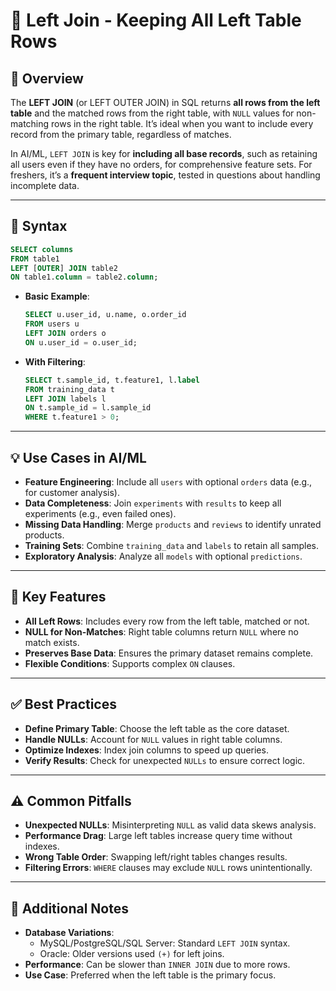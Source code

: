 # 🔗 Left Join - Keeping All Left Table Rows

## 🌟 Overview

The **LEFT JOIN** (or LEFT OUTER JOIN) in SQL returns **all rows from the left table** and the matched rows from the right table, with `NULL` values for non-matching rows in the right table. It’s ideal when you want to include every record from the primary table, regardless of matches.

In AI/ML, `LEFT JOIN` is key for **including all base records**, such as retaining all users even if they have no orders, for comprehensive feature sets. For freshers, it’s a **frequent interview topic**, tested in questions about handling incomplete data.

---

## 📜 Syntax

```sql
SELECT columns
FROM table1
LEFT [OUTER] JOIN table2
ON table1.column = table2.column;
```

- **Basic Example**:
  ```sql
  SELECT u.user_id, u.name, o.order_id
  FROM users u
  LEFT JOIN orders o
  ON u.user_id = o.user_id;
  ```
- **With Filtering**:
  ```sql
  SELECT t.sample_id, t.feature1, l.label
  FROM training_data t
  LEFT JOIN labels l
  ON t.sample_id = l.sample_id
  WHERE t.feature1 > 0;
  ```

---

## 💡 Use Cases in AI/ML

- **Feature Engineering**: Include all `users` with optional `orders` data (e.g., for customer analysis).
- **Data Completeness**: Join `experiments` with `results` to keep all experiments (e.g., even failed ones).
- **Missing Data Handling**: Merge `products` and `reviews` to identify unrated products.
- **Training Sets**: Combine `training_data` and `labels` to retain all samples.
- **Exploratory Analysis**: Analyze all `models` with optional `predictions`.

---

## 🔑 Key Features

- **All Left Rows**: Includes every row from the left table, matched or not.
- **NULL for Non-Matches**: Right table columns return `NULL` where no match exists.
- **Preserves Base Data**: Ensures the primary dataset remains complete.
- **Flexible Conditions**: Supports complex `ON` clauses.

---

## ✅ Best Practices

- **Define Primary Table**: Choose the left table as the core dataset.
- **Handle NULLs**: Account for `NULL` values in right table columns.
- **Optimize Indexes**: Index join columns to speed up queries.
- **Verify Results**: Check for unexpected `NULLs` to ensure correct logic.

---

## ⚠️ Common Pitfalls

- **Unexpected NULLs**: Misinterpreting `NULL` as valid data skews analysis.
- **Performance Drag**: Large left tables increase query time without indexes.
- **Wrong Table Order**: Swapping left/right tables changes results.
- **Filtering Errors**: `WHERE` clauses may exclude `NULL` rows unintentionally.

---

## 📝 Additional Notes

- **Database Variations**:
  - MySQL/PostgreSQL/SQL Server: Standard `LEFT JOIN` syntax.
  - Oracle: Older versions used `(+)` for left joins.
- **Performance**: Can be slower than `INNER JOIN` due to more rows.
- **Use Case**: Preferred when the left table is the primary focus.